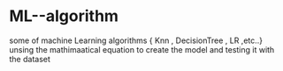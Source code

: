 # ML--algorithm
some of machine Learning algorithms { Knn , DecisionTree , LR ,etc..} unsing the mathimaatical equation to create the model and testing it with the dataset

